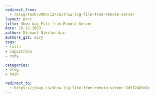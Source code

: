 ```yaml
---
redirect_from:
  - /blog/tech/2009/12/26/show-log-file-from-remote-server
layout: post
title: Show Log File from Remote Server
date: 26-12-2009
author: Michael Nikitochkin
authors_git: miry
tags:
- rails
- capistrano
- ruby

categories:
- blog
- tech

redirect_to:
  - https://jtway.co/show-log-file-from-remote-server-3d5f2489d2c
---
```

